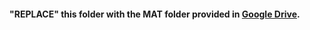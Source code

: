 #### "REPLACE" this folder with the MAT folder provided in [Google Drive](https://drive.google.com/drive/folders/1vaUe2F92PrSW9aJ2wb3HlJAm2VHjDsR9).
